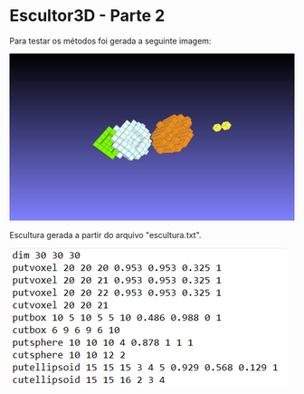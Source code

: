 # Escultor3D - Parte 2

Para testar os métodos foi gerada a seguinte imagem:

<img src="img/saida-teste-projeto200.png">

Escultura gerada a partir do arquivo "escultura.txt".

<img src="img/conteudo-arquivo.png">